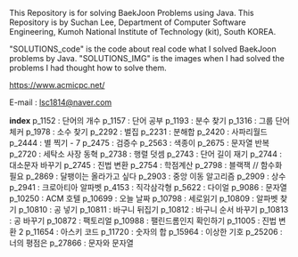 This Repository is for solving BaekJoon Problems using Java.
This Repository is by Suchan Lee,
Department of Computer Software Engineering,
Kumoh National Institute of Technology (kit), South KOREA.

"SOLUTIONS_code" is the code about real code what I solved BaekJoon problems by Java.
"SOLUTIONS_IMG" is the images when I had solved the problems I had thought how to solve them.

https://www.acmicpc.net/

E-mail : lsc1814@naver.com

**index**
p_1152 : 단어의 개수
p_1157 : 단어 공부
p_1193 : 분수 찾기
p_1316 : 그룹 단어 체커
p_1978 : 소수 찾기
p_2292 : 벌집
p_2231 : 분해합
p_2420 : 사파리월드
p_2444 : 별 찍기 - 7
p_2475 : 검증수
p_2563 : 색종이
p_2675 : 문자열 반복
p_2720 : 세탁소 사장 동혁
p_2738 : 행렬 덧셈
p_2743 : 단어 길이 재기
p_2744 : 대소문자 바꾸기
p_2745 : 진법 변환
p_2754 : 학점계산
p_2798 : 블랙잭 // 함수화 필요
p_2869 : 달팽이는 올라가고 싶다
p_2903 : 중앙 이동 알고리즘
p_2909 : 상수
p_2941 : 크로아티아 알파벳
p_4153 : 직각삼각형
p_5622 : 다이얼
p_9086 : 문자열
p_10250 : ACM 호텔
p_10699 : 오늘 날짜
p_10798 : 세로읽기
p_10809 : 알파벳 찾기
p_10810 : 공 넣기
p_10811 : 바구니 뒤집기
p_10812 : 바구니 순서 바꾸기
p_10813 : 공 바꾸기
p_10872 : 팩토리얼
p_10988 : 팰린드롬인지 확인하기
p_11005 : 진법 변환 2
p_11654 : 아스키 코드
p_11720 : 숫자의 합
p_15964 : 이상한 기호
p_25206 : 너의 평점은
p_27866 : 문자와 문자열
